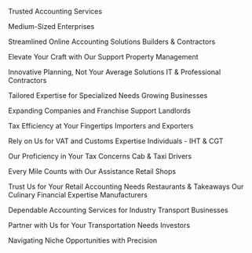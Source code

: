 Trusted Accounting Services

Medium-Sized Enterprises

Streamlined Online Accounting Solutions
Builders & Contractors

Elevate Your Craft with Our Support
Property Management

Innovative Planning, Not Your Average Solutions
IT & Professional Contractors

Tailored Expertise for Specialized Needs
Growing Businesses

Expanding Companies and Franchise Support
Landlords

Tax Efficiency at Your Fingertips
Importers and Exporters

Rely on Us for VAT and Customs Expertise
Individuals - IHT & CGT

Our Proficiency in Your Tax Concerns
Cab & Taxi Drivers

Every Mile Counts with Our Assistance
Retail Shops

Trust Us for Your Retail Accounting Needs
Restaurants & Takeaways
Our Culinary Financial Expertise
Manufacturers

Dependable Accounting Services for Industry
Transport Businesses

Partner with Us for Your Transportation Needs
Investors

Navigating Niche Opportunities with Precision
